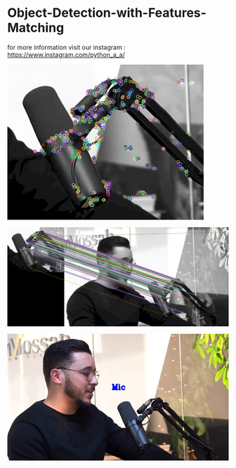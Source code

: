 # Object-Detection-with-Features-Matching
 for more information visit our instagram : https://www.instagram.com/python_a_a/


 ![alt text](kp1.png) 
 
 ![alt text](img3.png)

 ![alt text](<Screenshot 2024-04-11 165118.png>)
